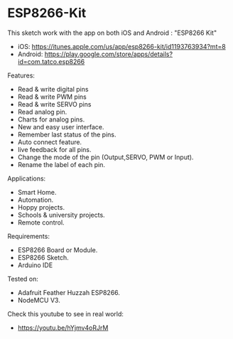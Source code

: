 # ESP8266-Kit
This sketch work with the app on both iOS and Android : "ESP8266 Kit"

- iOS: https://itunes.apple.com/us/app/esp8266-kit/id1193763934?mt=8
- Android: https://play.google.com/store/apps/details?id=com.tatco.esp8266

Features:
- Read & write digital pins
- Read & write PWM pins 
- Read & write SERVO pins 
- Read analog pin. 
- Charts for analog pins.
- New and easy user interface.
- Remember last status of the pins.
- Auto connect feature.
- live feedback for all pins.
- Change the mode of the pin (Output,SERVO, PWM or Input).
- Rename the label of each pin.

Applications:
- Smart Home.
- Automation.
- Hoppy projects.
- Schools & university projects.
- Remote control.

Requirements:
- ESP8266 Board or Module.
- ESP8266 Sketch.
- Arduino IDE 

Tested on:
- Adafruit Feather Huzzah ESP8266.
- NodeMCU V3.

Check this youtube to see in real world:	
- https://youtu.be/hYjmv4oRJrM
